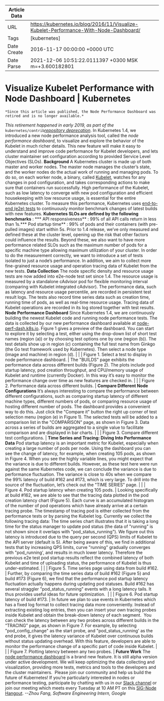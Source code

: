 |             Article Data             ||
| ----------------- | ----------------- |
| URL               | https://kubernetes.io/blog/2016/11/Visualize-Kubelet-Performance-With-Node-Dashboard/        |
| Tags              | [kubernetes]       |
| Date Create       | 2016-11-17 00:00:00 &#43;0000 UTC |
| Date Parse        | 2021-12-06 10:51:22.0111397 &#43;0300 MSK m=&#43;3.600182801  |

#  Visualize Kubelet Performance with Node Dashboard  | Kubernetes

	
	
	
	
	*Since this article was published, the Node Performance Dashboard was retired and is no longer available.*
*This retirement happened in early 2019, as part of the* ```kubernetes/contrib```*[repository deprecation](https://github.com/kubernetes-retired/contrib/issues/3007)*.
In Kubernetes 1.4, we introduced a new node performance analysis tool, called the *node performance dashboard*, to visualize and explore the behavior of the Kubelet in much richer details. This new feature will make it easy to understand and improve code performance for Kubelet developers, and lets cluster maintainer set configuration according to provided Service Level Objectives (SLOs).
**Background**
A Kubernetes cluster is made up of both master and worker nodes. The master node manages the cluster’s state, and the worker nodes do the actual work of running and managing pods. To do so, on each worker node, a binary, called [Kubelet](/docs/admin/kubelet/), watches for any changes in pod configuration, and takes corresponding actions to make sure that containers run successfully. High performance of the Kubelet, such as low latency to converge with new pod configuration and efficient housekeeping with low resource usage, is essential for the entire Kubernetes cluster. To measure this performance, Kubernetes uses [end-to-end (e2e) tests](https://github.com/kubernetes/kubernetes/blob/master/docs/devel/e2e-tests.md#overview) to continuously monitor benchmark changes of latest builds with new features.
**Kubernetes SLOs are defined by the following benchmarks** :
*** API responsiveness** : 99% of all API calls return in less than 1s.*** Pod startup time** : 99% of pods and their containers (with pre-pulled images) start within 5s.
Prior to 1.4 release, we’ve only measured and defined these at the cluster level, opening up the risk that other factors could influence the results. Beyond these, we also want to have more performance related SLOs such as the maximum number of pods for a specific machine type allowing maximum utilization of your cluster. In order to do the measurement correctly, we want to introduce a set of tests isolated to just a node’s performance. In addition, we aim to collect more fine-grained resource usage and operation tracing data of Kubelet from the new tests.
**Data Collection**
The node specific density and resource usage tests are now added into e2e-node test set since 1.4. The resource usage is measured by a standalone cAdvisor pod for flexible monitoring interval (comparing with Kubelet integrated cAdvisor). The performance data, such as latency and resource usage percentile, are recorded in persistent test result logs. The tests also record time series data such as creation time, running time of pods, as well as real-time resource usage. Tracing data of Kubelet operations are recorded in its log stored together with test results.
**Node Performance Dashboard**
Since Kubernetes 1.4, we are continuously building the newest Kubelet code and running node performance tests. The data is collected by our new performance dashboard available at [node-perf-dash.k8s.io](http://node-perf-dash.k8s.io/). Figure 1 gives a preview of the dashboard. You can start to explore it by selecting a test, either using the drop-down list of short test names (region (a)) or by choosing test options one by one (region (b)). The test details show up in region (c) containing the full test name from Ginkgo (the Go test framework used by Kubernetes). Then select a node type (image and machine) in region (d).
| |
| Figure 1. Select a test to display in node performance dashboard. |
The &#34;BUILDS&#34; page exhibits the performance data across different builds (Figure 2). The plots include pod startup latency, pod creation throughput, and CPU/memory usage of Kubelet and runtime (currently Docker). In this way it’s easy to monitor the performance change over time as new features are checked in.
|  |
| Figure 2. Performance data across different builds. |
**Compare Different Node Configurations**
It’s always interesting to compare the performance between different configurations, such as comparing startup latency of different machine types, different numbers of pods, or comparing resource usage of hosting different number of pods. The dashboard provides a convenient way to do this. Just click the &#34;Compare it&#34; button the right up corner of test selection menu (region (e) in Figure 1). The selected tests will be added to a comparison list in the &#34;COMPARISON&#34; page, as shown in Figure 3. Data across a series of builds are aggregated to a single value to facilitate comparison and are displayed in bar charts.
|  |
| Figure 3. Compare different test configurations. |
**Time Series and Tracing: Diving Into Performance Data**
Pod startup latency is an important metric for Kubelet, especially when creating a large number of pods per node. Using the dashboard you can see the change of latency, for example, when creating 105 pods, as shown in Figure 4. When you see the highly variable lines, you might expect that the variance is due to different builds. However, as these test here were run against the same Kubernetes code, we can conclude the variance is due to performance fluctuation. The variance is close to 40s when we compare the 99% latency of build #162 and #173, which is very large. To drill into the source of the fluctuation, let’s check out the &#34;TIME SERIES&#34; page.
|  |
| Figure 4. Pod startup latency when creating 105 pods. |
Looking specifically at build #162, we are able to see that the tracing data plotted in the pod creation latency chart (Figure 5). Each curve is an accumulated histogram of the number of pod operations which have already arrive at a certain tracing probe. The timestamp of tracing pod is either collected from the performance tests or by parsing the Kubelet log. Currently we collect the following tracing data:
The time series chart illustrates that it is taking a long time for the status manager to update pod status (the data of &#34;running&#34; is not shown since it overlaps with &#34;pod_status_running&#34;). We figure out this latency is introduced due to the query per second (QPS) limits of Kubelet to the API server (default is 5). After being aware of this, we find in additional tests that by increasing QPS limits, curve &#34;running&#34; gradually converges with &#34;pod_running&#39;, and results in much lower latency. Therefore the previous e2e test pod startup results reflect the combined latency of both Kubelet and time of uploading status, the performance of Kubelet is thus under-estimated.
|  |
| Figure 5. Time series page using data from build #162. |
Further, by comparing the time series data of build #162 (Figure 5) and build #173 (Figure 6), we find that the performance pod startup latency fluctuation actually happens during updating pod statuses. Build #162 has several straggler &#34;pod_status_running&#34; events with a long latency tails. It thus provides useful ideas for future optimization. 
|  |
| Figure 6. Pod startup latency of build #173. |
In future we plan to use events in Kubernetes which has a fixed log format to collect tracing data more conveniently. Instead of extracting existing log entries, then you can insert your own tracing probes inside Kubelet and obtain the break-down latency of each segment. 
You can check the latency between any two probes across different builds in the “TRACING” page, as shown in Figure 7. For example, by selecting &#34;pod_config_change&#34; as the start probe, and &#34;pod_status_running&#39; as the end probe, it gives the latency variance of Kubelet over continuous builds without status updating overhead. With this feature, developers are able to monitor the performance change of a specific part of code inside Kubelet.
|  |
| Figure 7. Plotting latency between any two probes. |
**Future Work**
The [node performance dashboard](http://node-perf-dash.k8s.io/) is a brand new feature. It is still alpha version under active development. We will keep optimizing the data collecting and visualization, providing more tests, metrics and tools to the developers and the cluster maintainers. 
Please join our community and help us build the future of Kubernetes! If you’re particularly interested in nodes or performance testing, participate by chatting with us in our [Slack channel](https://kubernetes.slack.com/messages/sig-scale/) or join our meeting which meets every Tuesday at 10 AM PT on this [SIG-Node Hangout](https://github.com/kubernetes/community/tree/master/sig-node).
*--Zhou Fang, Software Engineering Intern, Google*


	

	


